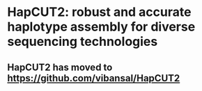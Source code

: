 HapCUT2: robust and accurate haplotype assembly for diverse sequencing technologies
======

## HapCUT2 has moved to https://github.com/vibansal/HapCUT2
